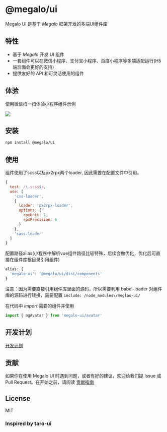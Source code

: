 # @megalo/ui

Megalo UI 是基于 *Megalo* 框架开发的多端UI组件库

## 特性
- 基于 *Megalo* 开发 UI 组件
- 一套组件可以在微信小程序、支付宝小程序、百度小程序等多端适配运行(H5端后面会更好的支持)
- 提供友好的 API 和可灵活使用的组件

## 体验
使用微信扫一扫体验小程序组件示例

![](https://haitao.nos.netease.com/7b1459d9-1e1c-4f2e-8b13-87767cdc71c6_258_258.jpg)

## 安装
```bash
npm install @megalo/ui
```

## 使用
组件使用了scss以及px2rpx两个loader, 因此需要在配置文件中引用。

```javascript
{
  test: /\.scss$/,
  use: [
    'css-loader',
    {
      loader: 'px2rpx-loader',
      options: {
        rpxUnit: 1,
        rpxPrecision: 6
      }
    },
    'sass-loader'
  ]
}
```

配置路径alias(小程序中解析vue组件路径比较特殊，后续会做优化，优化后可直接在组件库根目录引用组件)
```javascript
alias: {
  'megalo-ui': '@megalo/ui/dist/components'
}
```

注意：因为需要直接引用组件库里面的源码，所以需要利用 babel-loader 对组件库的源码进行转换，需要配置 `include: /node_modules\/meglao-ui/`

在代码中 *import* 需要的组件并使用
```javascript
import { mgAvatar } from 'megalo-ui/avatar'
```

## 开发计划
[开发计划](https://github.com/megalojs/megalo-ui/tree/master/PLANS.md)

## 贡献
如果你在使用 Megalo UI 时遇到问题，或者有好的建议，欢迎给我们提 Issue 或 Pull Request。在开始之前，请阅读 [贡献指南](https://github.com/megalojs/megalo-ui/tree/master/.github/CONTRIBUTING.md)

## License
MIT

### Inspired by taro-ui